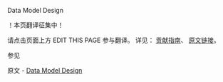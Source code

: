  Data Model Design

 ！本页翻译征集中！

请点击页面上方 EDIT THIS PAGE 参与翻译。
详见：
[贡献指南]( https://github.com/JinMuInfo/MongoDB-Manual-zh/blob/master/CONTRIBUTING.md )、
[原文链接](  https://docs.mongodb.com/manual/core/data-model-design/  )。

 参见

原文 - [Data Model Design]( https://docs.mongodb.com/manual/core/data-model-design/ )

